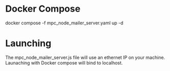 # Docker Compose
docker compose -f mpc_node_mailer_server.yaml up -d

# Launching 
The mpc_node_mailer_server.js file will use an ethernet IP on your machine. Launaching with Docker compose will bind to localhost.